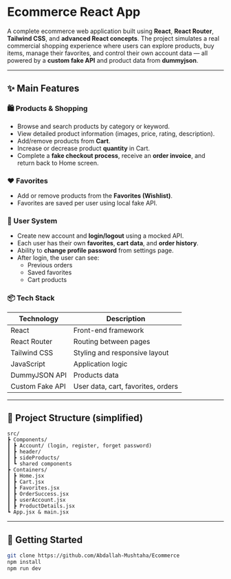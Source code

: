 # Ecommerce React App

A complete ecommerce web application built using **React**, **React Router**, **Tailwind CSS**, and **advanced React concepts**. The project simulates a real commercial shopping experience where users can explore products, buy items, manage their favorites, and control their own account data — all powered by a **custom fake API** and product data from **dummyjson**.

---

## ✨ Main Features

### 🛍 Products & Shopping

- Browse and search products by category or keyword.
- View detailed product information (images, price, rating, description).
- Add/remove products from **Cart**.
- Increase or decrease product **quantity** in Cart.
- Complete a **fake checkout process**, receive an **order invoice**, and return back to Home screen.

### ❤️ Favorites

- Add or remove products from the **Favorites (Wishlist)**.
- Favorites are saved per user using local fake API.

### 👤 User System

- Create new account and **login/logout** using a mocked API.
- Each user has their own **favorites**, **cart data**, and **order history**.
- Ability to **change profile password** from settings page.
- After login, the user can see:
  - Previous orders
  - Saved favorites
  - Cart products

### 📦 Tech Stack

| Technology      | Description                        |
| --------------- | ---------------------------------- |
| React           | Front-end framework                |
| React Router    | Routing between pages              |
| Tailwind CSS    | Styling and responsive layout      |
| JavaScript      | Application logic                  |
| DummyJSON API   | Products data                      |
| Custom Fake API | User data, cart, favorites, orders |

---

## 📁 Project Structure (simplified)

```
src/
┣ Components/
┃ ┣ Account/ (login, register, forget password)
┃ ┣ header/
┃ ┣ sideProducts/
┃ ┗ shared components
┣ Containers/
┃ ┣ Home.jsx
┃ ┣ Cart.jsx
┃ ┣ Favorites.jsx
┃ ┣ OrderSuccess.jsx
┃ ┣ userAccount.jsx
┃ ┣ ProductDetails.jsx
┗ App.jsx & main.jsx
```

---

## 🚀 Getting Started

```bash
git clone https://github.com/Abdallah-Mushtaha/Ecommerce
npm install
npm run dev
```
